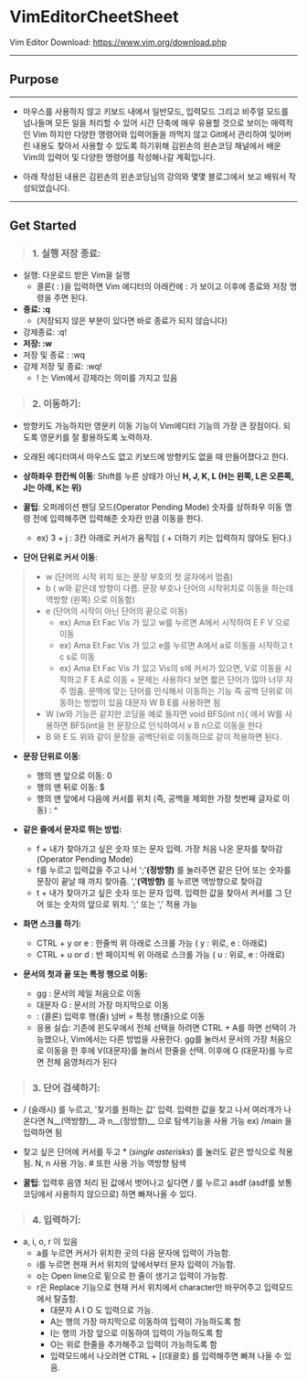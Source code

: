 VimEditorCheetSheet
=========
Vim Editor Download: https://www.vim.org/download.php
***
## Purpose
---------

- 마우스를 사용하지 않고 키보드 내에서 일반모드, 입력모드 그리고 비주얼 모드를 넘나들며 모든 일을 처리할 수 있어 시간 단축에 매우 유용할 것으로 보이는 매력적인 Vim
하지만 다양한 명령어와 입력어들을 까먹지 않고 Git에서 관리하여 잊어버린 내용도 찾아서 사용할 수 있도록 하기위해
김왼손의 왼손코딩 채널에서 배운 Vim의 입력어 및 다양한 명령어를  작성해나갈 계획입니다.

- 아래 작성된 내용은 김왼손의 왼손코딩님의 강의와 몇몇 블로그에서 보고 배워서 작성되었습니다.

---------
## Get Started
> ### 1. 실행 저장 종료: 
 - 실행: 다운로드 받은 Vim을 실행
      + 콜론( : )을 입력하면 Vim 에디터의 아래칸에 : 가 보이고 이후에 종료와 저장 명령을 주면 된다.
 - **종료: :q**
      + (저장되지 않은 부분이 있다면 바로 종료가 되지 않습니다)
 - 강제종료: :q!
 - **저장: :w**
 - 저장 및 종료 : :wq
 - 강제 저장 및 종료: :wq!
      + ! 는 Vim에서 강제라는 의미를 가지고 있음

> ### 2. 이동하기:
 - 방향키도 가능하지만 영문키 이동 기능이 Vim에디터 기능의 가장 큰 장점이다. 되도록 영문키를 잘 활용하도록 노력하자.
 - 오래된 에디터여서 마우스도 없고 키보드에 방향키도 없을 때 만들어졌다고 한다.
  
 - __상하좌우 한칸씩 이동__: Shift를 누른 상태가 아닌 __H, J, K, L (H는 왼쪽, L은 오른쪽, J는 아래, K는 위)__
 - **꿀팁**: 오퍼레이션 펜딩 모드(Operator Pending Mode) 숫자를 상하좌우 이동 명령 전에 입력해주면 입력해준 숫자칸 만큼 이동을 한다.
     +  ex) 3 + j : 3칸 아래로 커서가 움직임 ( + 더하기 키는 입력하지 않아도 된다.)
- __단어 단위로 커서 이동__:
> - w (단어의 시작 위치 또는 문장 부호의 첫 글자에서 멈춤)
> - b ( w와 같은데 방향이 다름. 문장 부호나 단어의 시작위치로 이동을 하는데 역방향 (왼쪽) 으로 이동함)
> - e (단어의 시작이 아닌 단어의 끝으로 이동)
>      +   ex) Ama Et Fac Vis 가 있고 w를 누르면 A에서 시작하여 E F V 으로 이동
>      +   ex) Ama Et Fac Vis 가 있고 e를 누르면 A에서 a로 이동을 시작하고 t c s로 이동
>      +   ex) Ama Et Fac Vis 가 있고 Vis의 s에 커서가 있으면, V로 이동을 시작하고 F E A로 이동
     + 문제는 사용하다 보면 짧은 단어가 많아 너무 자주 멈춤. 문맥에 맞는 단어를 인식해서 이동하는 기능 즉 공백 단위로 이동하는 방법이 있음
     대문자 W B E를 사용하면 됨
> -  W (w와 기능은 같지만 코딩을 예로 들자면 void BFS(int n){ 에서 W를 사용하면 BFS(int을 한 문장으로 인식하여서 v B n으로 이동을 한다
> -  B 와 E 도 위와 같이 문장을 공백단위로 이동하므로 같이 적용하면 된다.

- __문장 단위로 이동__:
     +  행의 맨 앞으로 이동: 0
     +  행의 맨 뒤로 이동: $
     +  행의 맨 앞에서 다음에 커서를 위치 (즉, 공백을 제외한 가장 첫번째 글자로 이동) : ^

- __같은 줄에서 문자로 뛰는 방법:__
     +  f + 내가 찾아가고 싶은 숫자 또는 문자 입력. 가장 처음 나온 문자를 찾아감 (Operator Pending Mode)
     +  f를 누르고 입력값을 주고 나서 ';'__(정방향)__ 를 눌러주면 같은 단어 또는 숫자를 문장이 끝날 때 까지 찾아줌. ','__(역방향)__ 를 누르면 역방향으로 찾아감
     +  t + 내가 찾아가고 싶은 숫자 또는 문자 입력. 입력한 값을 찾아서 커서를 그 단어 또는 숫자의 앞으로 위치. ';' 또는 ',' 적용 가능

- __화면 스크롤 하기:__
     + CTRL + y or e : 한줄씩 위 아래로 스크롤 가능 ( y : 위로, e : 아래로)
     + CTRL + u or d : 반 페이지씩 위 아래로 스크롤 가능 ( u : 위로, e : 아래로)

- __문서의 첫과 끝 또는 특정 행으로 이동:__
     + gg : 문서의 제일 처음으로 이동
     + 대문자 G : 문서의 가장 마지막으로 이동
     + : (콜론) 입력후 행(줄) 넘버 = 특정 행(줄)으로 이동
     + 응용 실습: 기존에 윈도우에서 전체 선택을 하려면 CTRL + A를 하면 선택이 가능했으나, Vim에서는 다른 방법을 사용한다.
     gg를 눌러서 문서의 가장 처음으로 이동을 한 후에 V(대문자)를 눌러서 한줄을 선택. 이후에 G (대문자)를 누르면 전체 음영처리가 된다
     

> ### 3. 단어 검색하기:
  - / (슬래시) 를 누르고, '찾기를 원하는 값' 입력. 입력한 값을 찾고 나서 여러개가 나온다면 N__(역방향)__ 과 n__(정방향)__ 으로 탐색기능을 사용 가능 ex) /main 을 입력하면 됨
  - 찾고 싶은 단어에 커서를 두고 * (*single asterisks*) 를 눌러도 같은 방식으로 적용 됨. N, n 사용 가능. # 또한 사용 가능 역방향 탐색

  - **꿀팁**: 입력후 음영 처리 된 값에서 벗어나고 싶다면 / 를 누르고 asdf (asdf를 보통 코딩에서 사용하지 않으므로) 하면 빠져나올 수 있다.



> ### 4. 입력하기:
- a, i, o, r 이 있음
     + a를 누르면 커서가 위치한 곳의 다음 문자에 입력이 가능함.
     + i를 누르면 현재 커서 위치의 앞에서부터 문자 입력이 가능함.
     + o는 Open line으로 밑으로 한 줄이 생기고 입력이 가능함.
     + r은 Replace 기능으로 현재 커서 위치에서 character만 바꾸어주고 입력모드에서 탈출함.
          + 대문자 A I O 도 입력으로 가능.
          + A는 행의 가장 마지막으로 이동하여 입력이 가능하도록 함
          + I는 행의 가장 앞으로 이동하여 입력이 가능하도록 함
          + O는 위로 한줄을 추가해주고 입력이 가능하도록 함
          + 입력모드에서 나오려면 CTRL + [(대괄호) 를 입력해주면 빠져 나올 수 있음.
